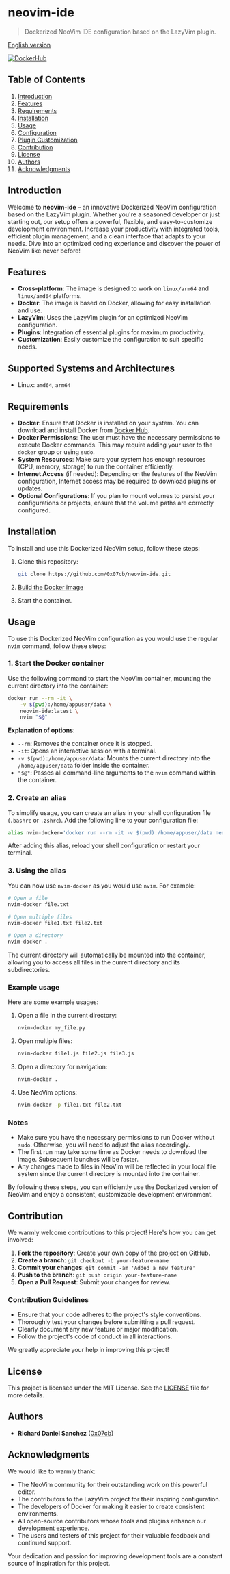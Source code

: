 # neovim-ide
> Dockerized NeoVim IDE configuration based on the LazyVim plugin.

[English version](README.md)

[![DockerHub](https://img.shields.io/badge/DockerHub-0x07cb%2Fneovim--ide-blue)](https://hub.docker.com/r/0x07cb/neovim-ide)

## Table of Contents

1. [Introduction](#introduction)
2. [Features](#features)
3. [Requirements](#requirements)
4. [Installation](#installation)
5. [Usage](#usage)
6. [Configuration](#configuration)
7. [Plugin Customization](#plugin-customization)
8. [Contribution](#contribution)
9. [License](#license)
10. [Authors](#authors)
11. [Acknowledgments](#acknowledgments)

## Introduction

Welcome to **neovim-ide** – an innovative Dockerized NeoVim configuration based on the LazyVim plugin. Whether you're a seasoned developer or just starting out, our setup offers a powerful, flexible, and easy-to-customize development environment. Increase your productivity with integrated tools, efficient plugin management, and a clean interface that adapts to your needs. Dive into an optimized coding experience and discover the power of NeoVim like never before!

## Features

- **Cross-platform**: The image is designed to work on `linux/arm64` and `linux/amd64` platforms.
- **Docker**: The image is based on Docker, allowing for easy installation and use.
- **LazyVim**: Uses the LazyVim plugin for an optimized NeoVim configuration.
- **Plugins**: Integration of essential plugins for maximum productivity.
- **Customization**: Easily customize the configuration to suit specific needs.

## Supported Systems and Architectures

- Linux: `amd64`, `arm64`

## Requirements

- **Docker**: Ensure that Docker is installed on your system. You can download and install Docker from [Docker Hub](https://www.docker.com/get-started).
- **Docker Permissions**: The user must have the necessary permissions to execute Docker commands. This may require adding your user to the `docker` group or using `sudo`.
- **System Resources**: Make sure your system has enough resources (CPU, memory, storage) to run the container efficiently.
- **Internet Access** (if needed): Depending on the features of the NeoVim configuration, Internet access may be required to download plugins or updates.
- **Optional Configurations**: If you plan to mount volumes to persist your configurations or projects, ensure that the volume paths are correctly configured.

## Installation

To install and use this Dockerized NeoVim setup, follow these steps:

1. Clone this repository:
   ```bash
   git clone https://github.com/0x07cb/neovim-ide.git
   ```

<!-- [EN] -->
2. [Build the Docker image](DOCKER_BUILD.md)
<!-- [/EN] -->
<!-- [FR]
2. [Construire l'image Docker](DOCKER_BUILD.fr.md)
[/FR] -->

3. Start the container.

## Usage

To use this Dockerized NeoVim configuration as you would use the regular `nvim` command, follow these steps:

### 1. Start the Docker container

Use the following command to start the NeoVim container, mounting the current directory into the container:

```bash
docker run --rm -it \
    -v $(pwd):/home/appuser/data \
    neovim-ide:latest \
    nvim "$@"
```

**Explanation of options**:
- `--rm`: Removes the container once it is stopped.
- `-it`: Opens an interactive session with a terminal.
- `-v $(pwd):/home/appuser/data`: Mounts the current directory into the `/home/appuser/data` folder inside the container.
- `"$@"`: Passes all command-line arguments to the `nvim` command within the container.

### 2. Create an alias

To simplify usage, you can create an alias in your shell configuration file (`.bashrc` or `.zshrc`). Add the following line to your configuration file:

```bash
alias nvim-docker='docker run --rm -it -v $(pwd):/home/appuser/data neovim-ide:latest nvim'
```

After adding this alias, reload your shell configuration or restart your terminal.

### 3. Using the alias

You can now use `nvim-docker` as you would use `nvim`. For example:

```bash
# Open a file
nvim-docker file.txt

# Open multiple files
nvim-docker file1.txt file2.txt

# Open a directory
nvim-docker .
```

The current directory will automatically be mounted into the container, allowing you to access all files in the current directory and its subdirectories.

### Example usage

Here are some example usages:

1. Open a file in the current directory:
   ```bash
   nvim-docker my_file.py
   ```

2. Open multiple files:
   ```bash
   nvim-docker file1.js file2.js file3.js
   ```

3. Open a directory for navigation:
   ```bash
   nvim-docker .
   ```

4. Use NeoVim options:
   ```bash
   nvim-docker -p file1.txt file2.txt
   ```

### Notes

- Make sure you have the necessary permissions to run Docker without `sudo`. Otherwise, you will need to adjust the alias accordingly.
- The first run may take some time as Docker needs to download the image. Subsequent launches will be faster.
- Any changes made to files in NeoVim will be reflected in your local file system since the current directory is mounted into the container.

By following these steps, you can efficiently use the Dockerized version of NeoVim and enjoy a consistent, customizable development environment.

## Contribution

We warmly welcome contributions to this project! Here's how you can get involved:

1. **Fork the repository**: Create your own copy of the project on GitHub.
2. **Create a branch**: `git checkout -b your-feature-name`
3. **Commit your changes**: `git commit -am 'Added a new feature'`
4. **Push to the branch**: `git push origin your-feature-name`
5. **Open a Pull Request**: Submit your changes for review.

### Contribution Guidelines

- Ensure that your code adheres to the project's style conventions.
- Thoroughly test your changes before submitting a pull request.
- Clearly document any new feature or major modification.
- Follow the project's code of conduct in all interactions.

We greatly appreciate your help in improving this project!

## License

This project is licensed under the MIT License. See the [LICENSE](LICENSE) file for more details.

## Authors

- **Richard Daniel Sanchez** ([0x07cb](https://github.com/0x07cb))

## Acknowledgments

We would like to warmly thank:

- The NeoVim community for their outstanding work on this powerful editor.
- The contributors to the LazyVim project for their inspiring configuration.
- The developers of Docker for making it easier to create consistent environments.
- All open-source contributors whose tools and plugins enhance our development experience.
- The users and testers of this project for their valuable feedback and continued support.

Your dedication and passion for improving development tools are a constant source of inspiration for this project.
